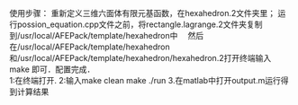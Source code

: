 使用步骤：
		重新定义三维六面体有限元基函数，在hexahedron.2文件夹里；
		运行possion_equation.cpp文件之前，将rectangle.lagrange.2文件夹复制到/usr/local/AFEPack/template/hexahedron中　
		然后在/usr/local/AFEPack/template/hexahedron和/usr/local/AFEPack/template/hexahedron/hexahedron.2打开终端输入
		make 即可．配置完成．		
	1:在终端打开.
	2:输入make clean
		make
		./run
	3.在matlab中打开output.m运行得到计算结果

 